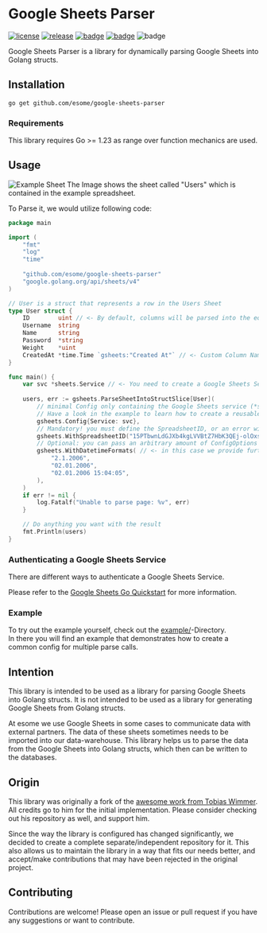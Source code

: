 # Google Sheets Parser

[![license](https://img.shields.io/github/license/esome/google-sheets-parser?style=flat&label=License&labelColor=rgb(45%2C%2049%2C%2054)&color=rgb(113%2C%2016%2C%20126))](LICENSE.md) 
[![release](https://img.shields.io/github/v/release/esome/google-sheets-parser?include_prereleases&sort=date&display_name=release&style=flat&label=Release&labelColor=rgb(45%2C%2049%2C%2054)&logo=GitHub&logoColor=rgb(136%2C%20142%2C%20147))](https://github.com/esome/google-sheets-parser/releases) 
[![badge](https://github.com/esome/google-sheets-parser/workflows/CodeQL/badge.svg)](https://github.com/esome/google-sheets-parser/actions/workflows/github-code-scanning/codeql)
[![badge](https://github.com/esome/google-sheets-parser/workflows/Go/badge.svg)](https://github.com/esome/google-sheets-parser/actions/workflows/go.yml)
![badge](https://img.shields.io/endpoint?url=https://gist.githubusercontent.com/sGy1980de/b272dbf4526c9be75f7da96352873a71/raw/gsheets-parser-coverage.json)

Google Sheets Parser is a library for dynamically parsing Google Sheets into Golang structs.

## Installation

```shell
go get github.com/esome/google-sheets-parser
```

### Requirements

This library requires Go >= 1.23 as range over function mechanics are used.

## Usage

![Example Sheet](Users_Sheet.png)
The Image shows the sheet called "Users" which is contained in the example spreadsheet.  

To Parse it, we would utilize following code:

```go
package main

import (
	"fmt"
	"log"
	"time"
	
	"github.com/esome/google-sheets-parser"
	"google.golang.org/api/sheets/v4"
)

// User is a struct that represents a row in the Users Sheet
type User struct {
	ID        uint // <- By default, columns will be parsed into the equally named struct fields.
	Username  string
	Name      string
	Password  *string
	Weight    *uint
	CreatedAt *time.Time `gsheets:"Created At"` // <- Custom Column Name, optional, will be prioritized over the Struct Field Name
}

func main() {
	var svc *sheets.Service // <- You need to create a Google Sheets Service first, see below
	
	users, err := gsheets.ParseSheetIntoStructSlice[User](
		// minimal Config only containing the Google Sheets service (*sheets.Service)
		// Have a look in the example to learn how to create a reusable configuration 
		gsheets.Config{Service: svc},
		// Mandatory! you must define the SpreadsheetID, or an error will be returned
		gsheets.WithSpreadsheetID("15PTbwnLdGJXb4kgLVVBtZ7HbK3QEj-olOxsY7XTzvCc"),
		// Optional: you can pass an arbitrary amount of ConfigOptions for further customization for this call
		gsheets.WithDatetimeFormats( // <- in this case we provide further Datetime Formats to be recognized 
			"2.1.2006",
			"02.01.2006",
			"02.01.2006 15:04:05",
		),
	)
	if err != nil {
		log.Fatalf("Unable to parse page: %v", err)
	}

	// Do anything you want with the result
	fmt.Println(users)
}
```


### Authenticating a Google Sheets Service

There are different ways to authenticate a Google Sheets Service.

Please refer to the [Google Sheets Go Quickstart](https://developers.google.com/sheets/api/quickstart/go) for more information.


### Example

To try out the example yourself, check out the [example/](example/)-Directory.  
In there you will find an example that demonstrates how to create a common config for multiple parse calls.


## Intention

This library is intended to be used as a library for parsing Google Sheets into Golang structs. It is not intended to be used as a library for generating Google Sheets from Golang structs.  

At esome we use Google Sheets in some cases to communicate data with external partners. The data of these sheets sometimes
needs to be imported into our data-warehouse. This library helps us to parse the data from the Google Sheets into 
Golang structs, which then can be written to the databases.  


## Origin

This library was originally a fork of the [awesome work from Tobias Wimmer](https://github.com/Tobi696/googlesheetsparser).
All credits go to him for the initial implementation. Please consider checking out his repository as well, and support him.

Since the way the library is configured has changed significantly, we decided to create a complete separate/independent
repository for it. This also allows us to maintain the library in a way that fits our needs better, and accept/make
contributions that may have been rejected in the original project. 


## Contributing

Contributions are welcome! Please open an issue or pull request if you have any suggestions or want to contribute.

